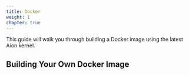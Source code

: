 ```yaml
---
title: Docker
weight: 1
chapter: true
---
```


This guide will walk you through building a Docker image using the latest Aion kernel.

## Building Your Own Docker Image